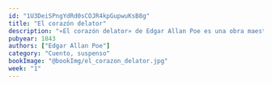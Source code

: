 ```yaml
---
id: "1U3DeiSPngYdRd0sCOJR4kpGupwuKsB8g"
title: "El corazón delator"
description: "«El corazón delator» de Edgar Allan Poe es una obra maestra del suspenso psicológico. A través de una narrativa intensa y envolvente, nos adentra en los oscuros rincones de la mente humana, donde la culpa y la paranoia toman el control. Un relato breve pero impactante, que te mantendrá al borde del asiento hasta el último latido."
pubyear: 1843
authors: ["Edgar Allan Poe"]
category: "Cuento, suspenso"
bookImage: "@bookImg/el_corazon_delator.jpg"
week: "1"
---
```


